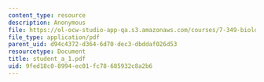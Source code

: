 ```yaml
---
content_type: resource
description: Anonymous
file: https://ol-ocw-studio-app-qa.s3.amazonaws.com/courses/7-349-biological-computing-at-the-crossroads-of-engineering-and-science-spring-2005/9fed18c08994ec01fc78685932c8a2b6_student_a_1.pdf
file_type: application/pdf
parent_uid: d94c4372-d364-6d70-dec3-dbddaf026d53
resourcetype: Document
title: student_a_1.pdf
uid: 9fed18c0-8994-ec01-fc78-685932c8a2b6
---
```

